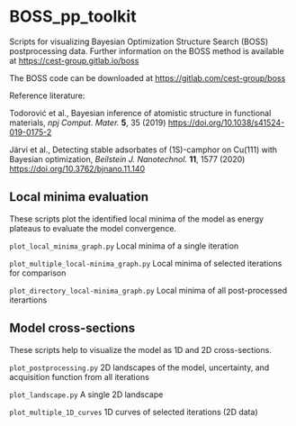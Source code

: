# BOSS_pp_toolkit

Scripts for visualizing Bayesian Optimization Structure Search (BOSS) postprocessing data. Further information on the BOSS method is available at https://cest-group.gitlab.io/boss

The BOSS code can be downloaded at https://gitlab.com/cest-group/boss

Reference literature:

Todorović et al., Bayesian inference of atomistic structure in functional materials, *npj Comput. Mater.* **5**, 35 (2019) https://doi.org/10.1038/s41524-019-0175-2

Järvi et al., Detecting stable adsorbates of (1S)-camphor on Cu(111) with Bayesian optimization, *Beilstein J. Nanotechnol.* **11**, 1577 (2020) https://doi.org/10.3762/bjnano.11.140

## Local minima evaluation

These scripts plot the identified local minima of the model as energy plateaus to evaluate the model convergence.

`plot_local_minima_graph.py` Local minima of a single iteration

`plot_multiple_local-minima_graph.py` Local minima of selected iterations for comparison

`plot_directory_local-minima_graph.py` Local minima of all post-processed iterartions

## Model cross-sections

These scripts help to visualize the model as 1D and 2D cross-sections.

`plot_postprocessing.py` 2D landscapes of the model, uncertainty, and acquisition function from all iterations

`plot_landscape.py` A single 2D landscape

`plot_multiple_1D_curves` 1D curves of selected iterations (2D data)
